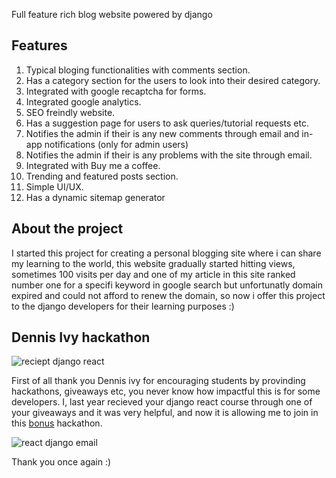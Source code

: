 Full feature rich blog website powered by django

## Features

1. Typical bloging functionalities with comments section.
2. Has a category section for the users to look into their desired category.
3. Integrated with google recaptcha for forms.
4. Integrated google analytics.
5. SEO freindly website.
6. Has a suggestion page for users to ask queries/tutorial requests etc.
7. Notifies the admin if their is any new comments through email and in-app notifications (only for admin users)
8. Notifies the admin if their is any problems with the site through email.
9. Integrated with Buy me a coffee.
10. Trending and featured posts section.
11. Simple UI/UX.
12. Has a dynamic sitemap generator

## About the project 
I started this project for creating a personal blogging site where i can share my learning to the world, this website gradually started hitting views, sometimes 100 visits per day and one of my article in this site ranked number one for a specifi keyword in google search but unfortunatly domain expired and could not afford to renew the domain, so now i offer this project to the django developers for their learning purposes :)

## Dennis Ivy hackathon

![reciept django react](https://user-images.githubusercontent.com/72196714/187079120-1f2d75f0-889e-479b-adef-c22db2bcebb2.jpg)

First of all thank you Dennis ivy for encouraging students by provinding hackathons, giveaways etc, you never know how impactful this is for some developers.
I, last year recieved your django react course through one of your giveaways and it was very helpful, and now it is allowing me to join in this [bonus](https://github.com/divanov11/Hackathon---Code-Battle-Edition#%EF%B8%8F-option-3---1000-bonus---django-students-showcase) hackathon.

![react django email](https://user-images.githubusercontent.com/72196714/187079444-2e3a6d16-8645-4b10-ae95-b37183244be4.jpg)

Thank you once again :)

